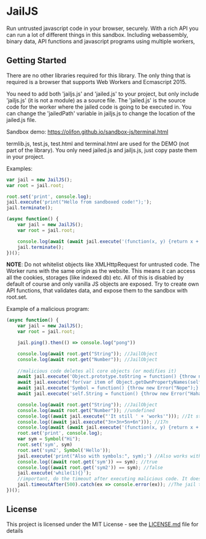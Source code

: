 # JailJS

Run untrusted javascript code in your browser, securely. With a rich API you can run a lot of different things in this sandbox. Including webassembly, binary data, API functions and javascript programs using multiple workers, 

## Getting Started

There are no other libraries required for this library. The only thing that is required is a browser that supports Web Workers and Ecmascript 2015.

You need to add both 'jailjs.js' and 'jailed.js' to your project, but only include 'jailjs.js' (it is not a module) as a source file. The 'jailed.js' is the source code for the worker where the jailed code is going to be executed in. You can change the 'jailedPath' variable in jailjs.js to change the location of the jailed.js file.

Sandbox demo: https://olifon.github.io/sandbox-js/terminal.html

termlib.js, test.js, test.html and terminal.html are used for the DEMO (not part of the library). You only need jailed.js and jailjs.js, just copy paste them in your project.


Examples:

```Javascript
var jail = new JailJS();
var root = jail.root;

root.set('print', console.log);
jail.execute('print("Hello from sandboxed code!");');
jail.terminate();
```

```Javascript
(async function() {
    var jail = new JailJS();
    var root = jail.root;

    console.log(await (await jail.execute('(function(x, y) {return x + " " + y;})')).invoke(['Hello', 'World']));
    jail.terminate();
})();
```

**NOTE**: Do not whitelist objects like XMLHttpRequest for untrusted code. The Worker runs with the same origin as the website. This means it can access all the cookies, storages (like indexed db) etc. All of this is disabled by default of course and only vanilla JS objects are exposed. Try to create own API functions, that validates data, and expose them to the sandbox with root.set.

Example of a malicious program:
```Javascript
(async function() {
    var jail = new JailJS();
    var root = jail.root;

    jail.ping().then(() => console.log("pong"))

    console.log(await root.get("String")); //JailObject
    console.log(await root.get("Number")); //JailObject
    
    //malicious code deletes all core objects (or modifies it)
    await jail.execute('Object.prototype.toString = function() {throw new Error("Nope");}');
    await jail.execute('for(var item of Object.getOwnPropertyNames(self)) { try { delete self[item]; } catch(ex) {} }'); //no error
    await jail.execute('Symbol = function() {throw new Error("Nope");}'); //no error
    await jail.execute('self.String = function() {throw new Error("Haha, no");}'); //no error

    console.log(await root.get("String")); //JailObject
    console.log(await root.get("Number")); //undefined
    console.log((await jail.execute("'It still ' + 'works'"))); //It still works
    console.log((await jail.execute("3n+3n+5n+6n"))); //17n
    console.log(await (await jail.execute('(function(x, y) {return x + " " + y;})')).invoke(['Hello', 'World'])); //Hello world
    root.set('print', console.log);
    var sym = Symbol("Hi");
    root.set('sym', sym)
    root.set('sym2', Symbol('Hello'));
    jail.execute('print("Also with symbols:", sym);') //Also works with Symbols: Symbol(Hi)
    console.log((await root.get('sym')) == sym); //true
    console.log((await root.get('sym2')) == sym); //false
    jail.execute('while(1){}');
    //important, do the timeout after executing malicious code. It does a jail.ping() and if it does not respond it will kill the jail.
    jail.timeoutAfter(500).catch(ex => console.error(ex)); //The jail timed out after 500 milliseconds of delay.
})();
```


## License
This project is licensed under the MIT License - see the [LICENSE.md](LICENSE.md) file for details
